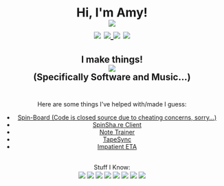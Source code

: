 <div align="center">
  <h1 align="center">
    Hi, I'm Amy! <br>
    <img src="https://pronoun.cyou/x/y?subject=She&object=Her&height=30" align="center"><br>
    <img src="https://img.shields.io/badge/Status-Forever%20Tired.-ff69b4?style=flat-square" align="center">
    <a href="https://twitter.com/jy126orjy126">
      <img src="https://img.shields.io/badge/Twitter-@jy126orjy126-ff69b4?style=flat-square&logo=twitter" align="center">
    </a>
    <img src="https://img.shields.io/badge/Discord-ayanamy.jy126%239012-ff69b4?style=flat-square&logo=discord" align="center">
    <a href="https://open.spotify.com/artist/15HdoPMP89EsIfIvN1coko?si=w_DgHRz_QJmHusiByrQWxw">
      <img src="https://img.shields.io/badge/Spotify-AyanAmy-ff69b4?style=flat-square&logo=spotify" align="center">
    </a>
  </h1>
  
</div>

<h2 align="center"> I make things! <br>
  <img src="https://github-readme-stats.vercel.app/api?username=jy1263&show_icons=true&theme=radical" align="center"> <br>
  (Specifically Software and Music...) <br><br>
</h2>

<div align="center">
    Here are some things I've helped with/made I guess:
    <ul>
      <li><a href="https://spin-board.herokuapp.com">Spin-Board (Code is closed source due to cheating concerns, sorry...)</a></li>
      <li><a href="https://github.com/SpinShare/client">SpinSha.re Client</a></li>
      <li><a href="https://jy1263.github.io/note-trainer/">Note Trainer</a></li>
      <li><a href="https://github.com/jy1263/TapeSync">TapeSync</a></li>
      <li><a href="https://jy1263.github.io/impatient-eta/">Impatient ETA</a></li>
    </ul>
    <br>
</div>

<div align="center">
  Stuff I Know: <br>
  <img src="https://img.shields.io/badge/HTML5-ff69b4?style=flat-square&logo=html5" align="center">
  <img src="https://img.shields.io/badge/JavaScript-ff69b4?style=flat-square&logo=javascript" align="center">
  <img src="https://img.shields.io/badge/C%23-ff69b4?style=flat-square&logo=c%20sharp" align="center">
  <img src="https://img.shields.io/badge/TypeScript-ff69b4?style=flat-square&logo=TypeScript" align="center">
  <img src="https://img.shields.io/badge/Node-ff69b4?style=flat-square&logo=node.js" align="center">
  <img src="https://img.shields.io/badge/Vue.js-ff69b4?style=flat-square&logo=vue.js" align="center">
  <img src="https://img.shields.io/badge/Express.js-ff69b4?style=flat-square&logo=node.js" align="center">
  <img src="https://img.shields.io/badge/MongoDB-ff69b4?style=flat-square&logo=mongodb" align="center">
</div>



